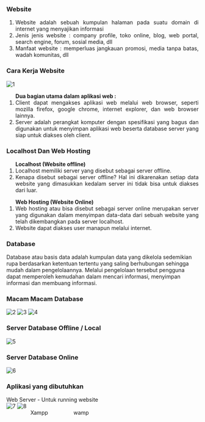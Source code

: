 ### Website
<ol align="justify">
<li>Website adalah sebuah kumpulan halaman pada suatu domain di internet yang menyajikan informasi</li>
<li>Jenis jenis website : company profile, toko online, blog, web portal, search engine, forum, sosial media, dll</li>
<li>Manfaat website : memperluas jangkauan promosi, media tanpa batas, wadah komunitas, dll</li>
</ol>

### Cara Kerja Website
![1](https://user-images.githubusercontent.com/81500429/143888829-a3d57707-ee86-4cb7-9d61-2dfb1e9c8bb0.png)

<ol align="justify"><b>Dua bagian utama dalam aplikasi web :</b>
<li>Client dapat mengakses aplikasi web melalui web browser, seperti mozilla firefox, google chrome, internet explorer, dan web browser lainnya.</li>
<li>Server adalah perangkat komputer dengan spesifikasi yang bagus dan digunakan untuk menyimpan aplikasi web beserta database server yang siap untuk diakses oleh client.
</li></ol>

### Localhost Dan Web Hosting
<ol align="justify"><b>Localhost (Website offline)</b>
  <li>Localhost memiliki server yang disebut sebagai server offline. </li>
<li>Kenapa disebut sebagai server offline? Hal ini dikarenakan setiap data website yang dimasukkan kedalam server ini tidak bisa untuk diakses dari luar. </li></ol>
<ol align="justify"><b>Web Hosting (Website Online)</b>
<li>Web hosting atau bisa disebut sebagai server online merupakan server yang digunakan dalam menyimpan data-data dari sebuah website yang telah dikembangkan pada server localhost.</li>
<li>Website dapat diakses user manapun melalui internet.</li></ol>

### Database
Database atau basis data adalah kumpulan data yang dikelola sedemikian rupa berdasarkan ketentuan tertentu yang saling berhubungan sehingga mudah dalam pengelolaannya. Melalui pengelolaan tersebut pengguna dapat memperoleh kemudahan dalam mencari informasi, menyimpan informasi dan membuang informasi.</br>

### Macam Macam Database
![2](https://user-images.githubusercontent.com/81500429/143889283-733fb732-b5cc-46f4-8d8f-a455376f0c42.png) ![3](https://user-images.githubusercontent.com/81500429/143889290-13f79e93-f997-49ff-89ae-17a9354b746a.png) ![4](https://user-images.githubusercontent.com/81500429/143889292-d90bb321-db44-4d06-976f-1884800db555.png)


### Server Database Offline / Local
![5](https://user-images.githubusercontent.com/81500429/143889294-f465647c-6f99-424f-8b3e-6f7c80135fc0.png)


### Server Database Online
![6](https://user-images.githubusercontent.com/81500429/143889295-f2edfa86-47c0-46ab-8275-a3aeb056e9b8.png)


### Aplikasi yang dibutuhkan
Web Server - Untuk running website	</br>
![7](https://user-images.githubusercontent.com/81500429/143889296-49dd0d99-909e-4fd9-b99e-6d6b699ef567.png)  ![8](https://user-images.githubusercontent.com/81500429/143890663-9f148df2-36b2-49d7-8612-71fa7d3e9534.png)
<br>
&nbsp;&nbsp;&nbsp;&nbsp;&nbsp;&nbsp;&nbsp;&nbsp;&nbsp;&nbsp;&nbsp;&nbsp;&nbsp;&nbsp;&nbsp; Xampp &nbsp;&nbsp;&nbsp;&nbsp;&nbsp;&nbsp;&nbsp;&nbsp;&nbsp;&nbsp;&nbsp;&nbsp;&nbsp;&nbsp;&nbsp; wamp


